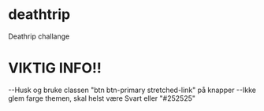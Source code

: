 # deathtrip
Deathrip challange



# VIKTIG INFO!!
--Husk og bruke classen "btn btn-primary stretched-link" på knapper
--Ikke glem farge themen, skal helst være Svart eller "#252525"